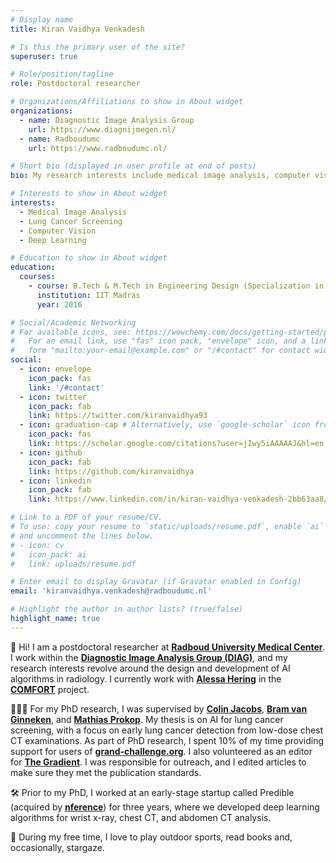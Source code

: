 ```yaml
---
# Display name
title: Kiran Vaidhya Venkadesh

# Is this the primary user of the site?
superuser: true

# Role/position/tagline
role: Postdoctoral researcher

# Organizations/Affiliations to show in About widget
organizations:
  - name: Diagnostic Image Analysis Group
    url: https://www.diagnijmegen.nl/
  - name: Radboudumc
    url: https://www.radboudumc.nl/

# Short bio (displayed in user profile at end of posts)
bio: My research interests include medical image analysis, computer vision, and deep learning.

# Interests to show in About widget
interests:
  - Medical Image Analysis
  - Lung Cancer Screening
  - Computer Vision
  - Deep Learning

# Education to show in About widget
education:
  courses:
    - course: B.Tech & M.Tech in Engineering Design (Specialization in Biomedical Design)
      institution: IIT Madras
      year: 2016

# Social/Academic Networking
# For available icons, see: https://wowchemy.com/docs/getting-started/page-builder/#icons
#   For an email link, use "fas" icon pack, "envelope" icon, and a link in the
#   form "mailto:your-email@example.com" or "/#contact" for contact widget.
social:
  - icon: envelope
    icon_pack: fas
    link: '/#contact'
  - icon: twitter
    icon_pack: fab
    link: https://twitter.com/kiranvaidhya93
  - icon: graduation-cap # Alternatively, use `google-scholar` icon from `ai` icon pack
    icon_pack: fas
    link: https://scholar.google.com/citations?user=jIwy5iAAAAAJ&hl=en
  - icon: github
    icon_pack: fab
    link: https://github.com/kiranvaidhya
  - icon: linkedin
    icon_pack: fab
    link: https://www.linkedin.com/in/kiran-vaidhya-venkadesh-2bb63aa8/

# Link to a PDF of your resume/CV.
# To use: copy your resume to `static/uploads/resume.pdf`, enable `ai` icons in `params.toml`,
# and uncomment the lines below.
# - icon: cv
#   icon_pack: ai
#   link: uploads/resume.pdf

# Enter email to display Gravatar (if Gravatar enabled in Config)
email: 'kiranvaidhya.venkadesh@radboudumc.nl'

# Highlight the author in author lists? (true/false)
highlight_name: true
---
```


👋 Hi! I am a postdoctoral researcher at [**Radboud University Medical Center**](https://www.radboudumc.nl). I work within the [**Diagnostic Image Analysis Group (DIAG)**](https://www.diagnijmegen.nl), and my research interests revolve around the design and development of AI algorithms in radiology. I currently work with [**Alessa Hering**](https://www.diagnijmegen.nl/people/alessa-hering/) in the [**COMFORT**](https://comfort-ai.eu/) project. 

🧑🏽‍🎓 For my PhD research, I was supervised by [**Colin Jacobs**](https://www.diagnijmegen.nl/people/colin-jacobs/), [**Bram van Ginneken**](https://www.diagnijmegen.nl/people/bram-van-ginneken/), and [**Mathias Prokop**](https://www.diagnijmegen.nl/people/mathias-prokop/). My thesis is on AI for lung cancer screening, with a focus on early lung cancer detection from low-dose chest CT examinations. As part of PhD research, I spent 10% of my time providing support for users of [**grand-challenge.org**](https://grand-challenge.org). I also volunteered as an editor for [**The Gradient**](https://www.thegradient.pub). I was responsible for outreach, and I edited articles to make sure they met the publication standards.

🛠️ Prior to my PhD, I worked at an early-stage startup called Predible (acquired by [**nference**](https://nference.com)) for three years, where we developed deep learning algorithms for wrist x-ray, chest CT, and abdomen CT analysis.

💙 During my free time, I love to play outdoor sports, read books and, occasionally, stargaze.